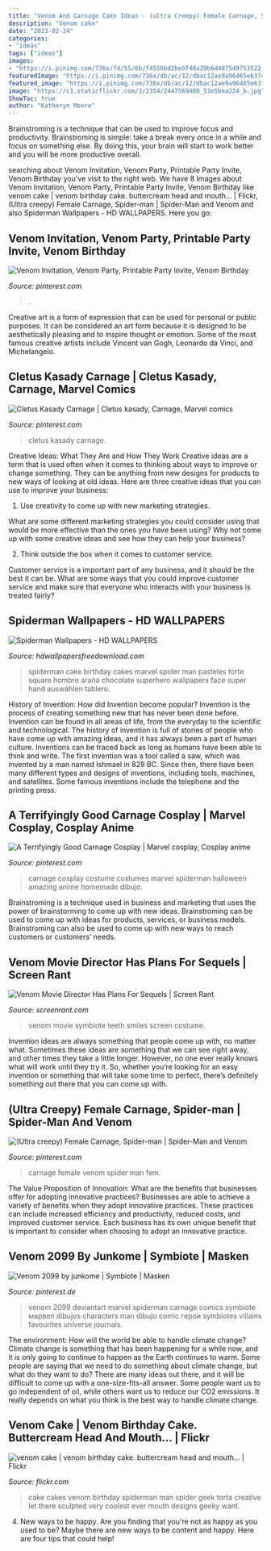 ```yaml
---
title: "Venom And Carnage Cake Ideas - (ultra Creepy) Female Carnage, Spider-man"
description: "Venom cake"
date: "2023-02-24"
categories:
- "ideas"
tags: ["ideas"]
images:
- "https://i.pinimg.com/736x/f4/55/6b/f4556bd2be5f40a29b6d487549753522.jpg?b=t"
featuredImage: "https://i.pinimg.com/736x/db/ac/12/dbac12ae9a96465e637425eb5b1a885d.jpg"
featured_image: "https://i.pinimg.com/736x/db/ac/12/dbac12ae9a96465e637425eb5b1a885d.jpg"
image: "https://c1.staticflickr.com/3/2354/2447569480_53e5bea224_b.jpg"
ShowToc: true
author: "Katheryn Moore"
---
```



Brainstroming is a technique that can be used to improve focus and productivity. Brainstroming is simple: take a break every once in a while and focus on something else. By doing this, your brain will start to work better and you will be more productive overall.

	

		
searching about Venom Invitation, Venom Party, Printable Party Invite, Venom Birthday you've visit to the right web. We have 8 Images about Venom Invitation, Venom Party, Printable Party Invite, Venom Birthday like venom cake | venom birthday cake. buttercream head and mouth… | Flickr, (Ultra creepy) Female Carnage, Spider-man | Spider-Man and Venom and also Spiderman Wallpapers - HD WALLPAPERS. Here you go:
		
    
## Venom Invitation, Venom Party, Printable Party Invite, Venom Birthday

<img loading=lazy src="https://i.pinimg.com/736x/7f/e3/8c/7fe38c6fa6cd3f143fc95aa74c8bceec.jpg" onerror="this.onerror=null;this.src='https://tse1.mm.bing.net/th?id=OIP.D45BRx7EzIBcnS4GfXqVdQHaHD&amp;pid=15.1';" alt="Venom Invitation, Venom Party, Printable Party Invite, Venom Birthday">

_Source: pinterest.com_

>. 

	

Creative art is a form of expression that can be used for personal or public purposes. It can be considered an art form because it is designed to be aesthetically pleasing and to inspire thought or emotion. Some of the most famous creative artists include Vincent van Gogh, Leonardo da Vinci, and Michelangelo.

    
## Cletus Kasady Carnage | Cletus Kasady, Carnage, Marvel Comics

<img loading=lazy src="https://i.pinimg.com/736x/db/ac/12/dbac12ae9a96465e637425eb5b1a885d.jpg" onerror="this.onerror=null;this.src='https://tse2.mm.bing.net/th?id=OIP.bNJ1lWqJfoDuzqjOUzgL_QAAAA&amp;pid=15.1';" alt="Cletus Kasady Carnage | Cletus kasady, Carnage, Marvel comics">

_Source: pinterest.com_

>cletus kasady carnage. 

	

Creative Ideas: What They Are and How They Work
Creative ideas are a term that is used often when it comes to thinking about ways to improve or change something. They can be anything from new designs for products to new ways of looking at old ideas. Here are three creative ideas that you can use to improve your business:
1) Use creativity to come up with new marketing strategies.

What are some different marketing strategies you could consider using that would be more effective than the ones you have been using? Why not come up with some creative ideas and see how they can help your business?

2) Think outside the box when it comes to customer service.

Customer service is a important part of any business, and it should be the best it can be. What are some ways that you could improve customer service and make sure that everyone who interacts with your business is treated fairly?

    
## Spiderman Wallpapers - HD WALLPAPERS

<img loading=lazy src="https://www.hdwallpapersfreedownload.com/uploads/large/super-heroes/spiderman-cake-marvel.jpg" onerror="this.onerror=null;this.src='https://tse2.mm.bing.net/th?id=OIP.i7exOov-z5GmkQzqE3UQLwHaJR&amp;pid=15.1';" alt="Spiderman Wallpapers - HD WALLPAPERS">

_Source: hdwallpapersfreedownload.com_

>spiderman cake birthday cakes marvel spider man pasteles torte square hombre araña chocolate superhero wallpapers face super hand auswählen tablero. 

	

History of Invention: How did Invention become popular?
Invention is the process of creating something new that has never been done before. Invention can be found in all areas of life, from the everyday to the scientific and technological. The history of invention is full of stories of people who have come up with amazing ideas, and it has always been a part of human culture. Inventions can be traced back as long as humans have been able to think and write. The first invention was a tool called a saw, which was invented by a man named Ishmael in 829 BC. Since then, there have been many different types and designs of inventions, including tools, machines, and satellites. Some famous inventions include the telephone and the printing press.

    
## A Terrifyingly Good Carnage Cosplay | Marvel Cosplay, Cosplay Anime

<img loading=lazy src="https://i.pinimg.com/originals/f0/d6/bf/f0d6bf00960752df9dd3c0f90f8a4656.jpg" onerror="this.onerror=null;this.src='https://tse2.mm.bing.net/th?id=OIP.1YJQSNSOLmDY-Dl5X9dhWgHaJ4&amp;pid=15.1';" alt="A Terrifyingly Good Carnage Cosplay | Marvel cosplay, Cosplay anime">

_Source: pinterest.com_

>carnage cosplay costume costumes marvel spiderman halloween amazing anime homemade dibujo. 

	

Brainstroming is a technique used in business and marketing that uses the power of brainstorming to come up with new ideas. Brainstroming can be used to come up with ideas for products, services, or business models. Brainstroming can also be used to come up with new ways to reach customers or customers’ needs.

    
## Venom Movie Director Has Plans For Sequels | Screen Rant

<img loading=lazy src="https://static1.srcdn.com/wordpress/wp-content/uploads/2018/04/Venom-Symbiote-Costume-Teeth-Smiles.jpg" onerror="this.onerror=null;this.src='https://tse1.mm.bing.net/th?id=OIP.NWDHTJMYaEqt2_WNwp1HQAHaDt&amp;pid=15.1';" alt="Venom Movie Director Has Plans For Sequels | Screen Rant">

_Source: screenrant.com_

>venom movie symbiote teeth smiles screen costume. 

	

Invention ideas are always something that people come up with, no matter what. Sometimes these ideas are something that we can see right away, and other times they take a little longer. However, no one ever really knows what will work until they try it. So, whether you’re looking for an easy invention or something that will take some time to perfect, there’s definitely something out there that you can come up with.

    
## (Ultra Creepy) Female Carnage, Spider-man | Spider-Man And Venom

<img loading=lazy src="https://s-media-cache-ak0.pinimg.com/736x/95/a5/13/95a513c7e53b09da4ef67acd02b3ef90.jpg" onerror="this.onerror=null;this.src='https://tse2.mm.bing.net/th?id=OIP.a8uhweX61Jku0GPsquqW6AHaLG&amp;pid=15.1';" alt="(Ultra creepy) Female Carnage, Spider-man | Spider-Man and Venom">

_Source: pinterest.com_

>carnage female venom spider man fem. 

	

The Value Proposition of Innovation: What are the benefits that businesses offer for adopting innovative practices?
Businesses are able to achieve a variety of benefits when they adopt innovative practices. These practices can include increased efficiency and productivity, reduced costs, and improved customer service. Each business has its own unique benefit that is important to consider when choosing to adopt an innovative practice.

    
## Venom 2099 By Junkome | Symbiote | Masken

<img loading=lazy src="https://i.pinimg.com/736x/f4/55/6b/f4556bd2be5f40a29b6d487549753522.jpg?b=t" onerror="this.onerror=null;this.src='https://tse3.mm.bing.net/th?id=OIP.NCA9EVaDAvOPCVUcFu-NxQHaKf&amp;pid=15.1';" alt="Venom 2099 by junkome | Symbiote | Masken">

_Source: pinterest.de_

>venom 2099 deviantart marvel spiderman carnage comics symbiote марвел dibujos characters man dibujo comic герои symbiotes villains favourites universe journals. 

	

The environment: How will the world be able to handle climate change?
Climate change is something that has been happening for a while now, and it is only going to continue to happen as the Earth continues to warm. Some people are saying that we need to do something about climate change, but what do they want to do? There are many ideas out there, and it will be difficult to come up with a one-size-fits-all answer. Some people want us to go independent of oil, while others want us to reduce our CO2 emissions. It really depends on what you think is the best way to handle climate change.

    
## Venom Cake | Venom Birthday Cake. Buttercream Head And Mouth… | Flickr

<img loading=lazy src="https://c1.staticflickr.com/3/2354/2447569480_53e5bea224_b.jpg" onerror="this.onerror=null;this.src='https://tse2.mm.bing.net/th?id=OIP.LVfazhRbJpv3hY4CoPlz-wHaI_&amp;pid=15.1';" alt="venom cake | venom birthday cake. buttercream head and mouth… | Flickr">

_Source: flickr.com_

>cake cakes venom birthday spiderman man spider geek torta creative let there sculpted very coolest ever mouth designs geeky want. 

	

4. New ways to be happy.
Are you finding that you're not as happy as you used to be? Maybe there are new ways to be content and happy. Here are four tips that could help!

